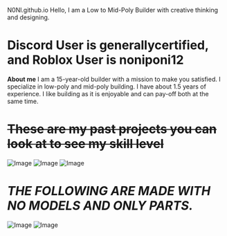 N0Nl.github.io
Hello, I am a Low to Mid-Poly Builder with creative thinking and designing.

# Discord User is generallycertified, and Roblox User is noniponi12


****About me****
I am a 15-year-old builder with a mission to make you satisfied. I specialize in low-poly and mid-poly building.
I have about 1.5 years of experience.
I like building as it is enjoyable and can pay-off both at the same time.



# ~~**These are my past projects you can look at to see my skill level**~~

![Image](https://github.com/user-attachments/assets/44c52e9a-0043-4748-999e-407f04f24125)
![Image](https://github.com/user-attachments/assets/2a221c77-3c3c-4c73-b9ae-aa3815dc119a)
![Image](https://github.com/user-attachments/assets/625a0240-7527-4211-ac81-b752309679e5)
# *THE FOLLOWING ARE MADE WITH NO MODELS AND ONLY PARTS.*
![Image](https://github.com/user-attachments/assets/318c45cb-758a-4e45-886b-f693fbdd9450)
![Image](https://github.com/user-attachments/assets/ad6b7017-e777-41a2-8bb7-e937b21589f4)
